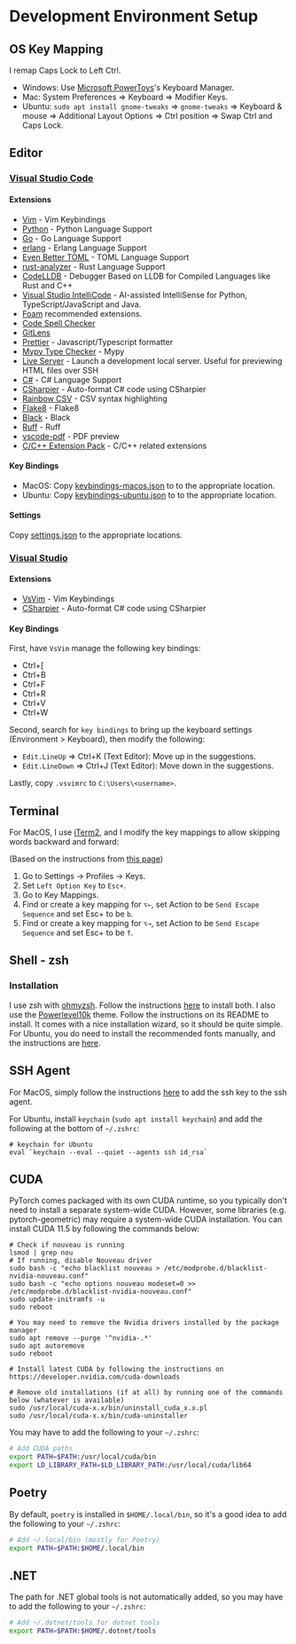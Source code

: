# Development Environment Setup

## OS Key Mapping

I remap Caps Lock to Left Ctrl.

- Windows: Use [Microsoft PowerToys](https://apps.microsoft.com/store/detail/microsoft-powertoys/XP89DCGQ3K6VLD)'s Keyboard Manager.
- Mac: System Preferences => Keyboard => Modifier Keys.
- Ubuntu: `sudo apt install gnome-tweaks` => `gnome-tweaks` => Keyboard & mouse => Additional Layout Options => Ctrl position => Swap Ctrl and Caps Lock.

## Editor

### [Visual Studio Code](https://code.visualstudio.com/)

#### Extensions

- [Vim](https://marketplace.visualstudio.com/items?itemName=vscodevim.vim) - Vim Keybindings
- [Python](https://marketplace.visualstudio.com/items?itemName=ms-python.python) - Python Language Support
- [Go](https://marketplace.visualstudio.com/items?itemName=ms-vscode.Go) - Go Language Support
- [erlang](https://marketplace.visualstudio.com/items?itemName=pgourlain.erlang) - Erlang Language Support
- [Even Better TOML](https://marketplace.visualstudio.com/items?itemName=tamasfe.even-better-toml) - TOML Language Support
- [rust-analyzer](https://marketplace.visualstudio.com/items?itemName=matklad.rust-analyzer) - Rust Language Support
- [CodeLLDB](https://marketplace.visualstudio.com/items?itemName=vadimcn.vscode-lldb) - Debugger Based on LLDB for Compiled Languages like Rust and C++
- [Visual Studio IntelliCode](https://marketplace.visualstudio.com/items?itemName=VisualStudioExptTeam.vscodeintellicode) - AI-assisted IntelliSense for Python, TypeScript/JavaScript and Java.
- [Foam](https://foambubble.github.io/foam/) recommended extensions.
- [Code Spell Checker](https://marketplace.visualstudio.com/items?itemName=streetsidesoftware.code-spell-checker)
- [GitLens](https://marketplace.visualstudio.com/items?itemName=eamodio.gitlens)
- [Prettier](https://marketplace.visualstudio.com/items?itemName=esbenp.prettier-vscode) - Javascript/Typescript formatter
- [Mypy Type Checker](https://marketplace.visualstudio.com/items?itemName=ms-python.mypy-type-checker) - Mypy
- [Live Server](https://marketplace.visualstudio.com/items?itemName=ritwickdey.LiveServer) - Launch a development local server. Useful for previewing HTML files over SSH
- [C#](https://marketplace.visualstudio.com/items?itemName=ms-dotnettools.csharp) - C# Language Support
- [CSharpier](https://marketplace.visualstudio.com/items?itemName=csharpier.csharpier-vscode) - Auto-format C# code using CSharpier
- [Rainbow CSV](https://marketplace.visualstudio.com/items?itemName=mechatroner.rainbow-csv) - CSV syntax highlighting
- [Flake8](https://marketplace.visualstudio.com/items?itemName=ms-python.flake8) - Flake8
- [Black](https://marketplace.visualstudio.com/items?itemName=ms-python.black-formatter) - Black
- [Ruff](https://marketplace.visualstudio.com/items?itemName=charliermarsh.ruff) - Ruff
- [vscode-pdf](https://marketplace.visualstudio.com/items?itemName=tomoki1207.pdf) - PDF preview
- [C/C++ Extension Pack](https://marketplace.visualstudio.com/items?itemName=ms-vscode.cpptools-extension-pack) - C/C++ related extensions

#### Key Bindings

- MacOS: Copy [keybindings-macos.json](vscode/keybindings-macos.json) to to the appropriate location.
- Ubuntu: Copy [keybindings-ubuntu.json](vscode/keybindings-ubuntu.json) to to the appropriate location.

#### Settings

Copy [settings.json](vscode/settings.json) to the appropriate locations.

### [Visual Studio](https://visualstudio.microsoft.com/)

#### Extensions

- [VsVim](https://marketplace.visualstudio.com/items?itemName=JaredParMSFT.VsVim) - Vim Keybindings
- [CSharpier](https://marketplace.visualstudio.com/items?itemName=csharpier.CSharpier) - Auto-format C# code using CSharpier

#### Key Bindings

First, have `VsVim` manage the following key bindings:

- Ctrl+[
- Ctrl+B
- Ctrl+F
- Ctrl+R
- Ctrl+V
- Ctrl+W

Second, search for `key bindings` to bring up the keyboard settings (Environment > Keyboard), then modify the following:

- `Edit.LineUp` => Ctrl+K (Text Editor): Move up in the suggestions.
- `Edit.LineDown` => Ctrl+J (Text Editor): Move down in the suggestions.

Lastly, copy `.vsvimrc` to `C:\Users\<username>`.

## Terminal

For MacOS, I use [iTerm2](https://iterm2.com/), and I modify the key mappings to allow skipping words backward and forward:

(Based on the instructions from [this page](https://coderwall.com/p/h6yfda/use-and-to-jump-forwards-backwards-words-in-iterm-2-on-os-x))

1. Go to Settings -> Profiles -> Keys.
2. Set `Left Option Key` to `Esc+`.
3. Go to Key Mappings.
4. Find or create a key mapping for `⌥←`, set Action to be `Send Escape Sequence` and set Esc+ to be `b`.
5. Find or create a key mapping for `⌥→`, set Action to be `Send Escape Sequence` and set Esc+ to be `f`.

## Shell - zsh

### Installation

I use zsh with [ohmyzsh](https://ohmyz.sh/). Follow the instructions [here](https://github.com/ohmyzsh/ohmyzsh/wiki) to install both. I also use the [Powerlevel10k](https://github.com/romkatv/powerlevel10k) theme. Follow the instructions on its README to install. It comes with a nice installation wizard, so it should be quite simple. For Ubuntu, you do need to install the recommended fonts manually, and the instructions are [here](https://github.com/romkatv/powerlevel10k#manual-font-installation).

## SSH Agent

For MacOS, simply follow the instructions [here](https://docs.github.com/en/github/authenticating-to-github/generating-a-new-ssh-key-and-adding-it-to-the-ssh-agent) to add the ssh key to the ssh agent.

For Ubuntu, install `keychain` (`sudo apt install keychain`) and add the following at the bottom of `~/.zshrc`:

```
# keychain for Ubuntu
eval `keychain --eval --quiet --agents ssh id_rsa`
```

## CUDA

PyTorch comes packaged with its own CUDA runtime, so you typically don't need to install a separate system-wide CUDA. However, some libraries (e.g. pytorch-geometric) may require a system-wide CUDA installation. You can install CUDA 11.5 by following the commands below:

```
# Check if nouveau is running
lsmod | grep nou
# If running, disable Nouveau driver
sudo bash -c "echo blacklist nouveau > /etc/modprobe.d/blacklist-nvidia-nouveau.conf"
sudo bash -c "echo options nouveau modeset=0 >> /etc/modprobe.d/blacklist-nvidia-nouveau.conf"
sudo update-initramfs -u
sudo reboot

# You may need to remove the Nvidia drivers installed by the package manager
sudo apt remove --purge '^nvidia-.*'
sudo apt autoremove
sudo reboot

# Install latest CUDA by following the instructions on https://developer.nvidia.com/cuda-downloads

# Remove old installations (if at all) by running one of the commands below (whatever is available)
sudo /usr/local/cuda-x.x/bin/uninstall_cuda_x.x.pl
sudo /usr/local/cuda-x.x/bin/cuda-uninstaller
```

You may have to add the following to your `~/.zshrc`:

```bash
# Add CUDA paths
export PATH=$PATH:/usr/local/cuda/bin
export LD_LIBRARY_PATH=$LD_LIBRARY_PATH:/usr/local/cuda/lib64
```

## Poetry

By default, `poetry` is installed in `$HOME/.local/bin`, so it's a good idea to add the following to your `~/.zshrc`:

```bash
# Add ~/.local/bin (mostly for Poetry)
export PATH=$PATH:$HOME/.local/bin
```

## .NET

The path for .NET global tools is not automatically added, so you may have to add the following to your `~/.zshrc`:

```bash
# Add ~/.dotnet/tools for dotnet tools
export PATH=$PATH:$HOME/.dotnet/tools
```
